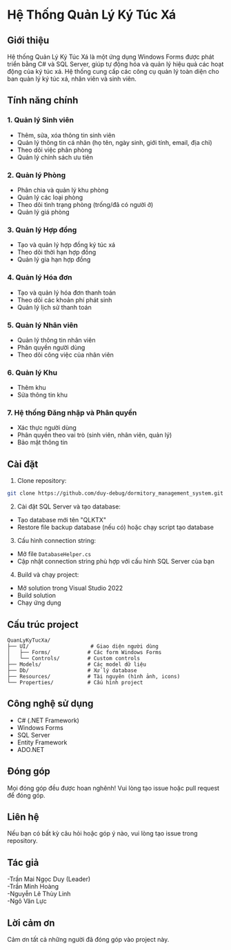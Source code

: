 # Hệ Thống Quản Lý Ký Túc Xá

## Giới thiệu
Hệ thống Quản Lý Ký Túc Xá là một ứng dụng Windows Forms được phát triển bằng C# và SQL Server, giúp tự động hóa và quản lý hiệu quả các hoạt động của ký túc xá. Hệ thống cung cấp các công cụ quản lý toàn diện cho ban quản lý ký túc xá, nhân viên và sinh viên.

## Tính năng chính

### 1. Quản lý Sinh viên
- Thêm, sửa, xóa thông tin sinh viên
- Quản lý thông tin cá nhân (họ tên, ngày sinh, giới tính, email, địa chỉ)
- Theo dõi việc phân phòng
- Quản lý chính sách ưu tiên

### 2. Quản lý Phòng
- Phân chia và quản lý khu phòng
- Quản lý các loại phòng
- Theo dõi tình trạng phòng (trống/đã có người ở)
- Quản lý giá phòng

### 3. Quản lý Hợp đồng
- Tạo và quản lý hợp đồng ký túc xá
- Theo dõi thời hạn hợp đồng
- Quản lý gia hạn hợp đồng

### 4. Quản lý Hóa đơn
- Tạo và quản lý hóa đơn thanh toán
- Theo dõi các khoản phí phát sinh
- Quản lý lịch sử thanh toán

### 5. Quản lý Nhân viên
- Quản lý thông tin nhân viên
- Phân quyền người dùng
- Theo dõi công việc của nhân viên
### 6. Quản lý Khu
- Thêm khu   
- Sửa thông tin khu
### 7. Hệ thống Đăng nhập và Phân quyền
- Xác thực người dùng
- Phân quyền theo vai trò (sinh viên, nhân viên, quản lý)
- Bảo mật thông tin

## Cài đặt

1. Clone repository:
```bash
git clone https://github.com/duy-debug/dormitory_management_system.git
```

2. Cài đặt SQL Server và tạo database:
- Tạo database mới tên "QLKTX"
- Restore file backup database (nếu có) hoặc chạy script tạo database

3. Cấu hình connection string:
- Mở file `DatabaseHelper.cs`
- Cập nhật connection string phù hợp với cấu hình SQL Server của bạn

4. Build và chạy project:
- Mở solution trong Visual Studio 2022
- Build solution
- Chạy ứng dụng

## Cấu trúc project

```
QuanLyKyTucXa/
├── UI/                    # Giao diện người dùng
│   ├── Forms/            # Các form Windows Forms
│   └── Controls/         # Custom controls
├── Models/               # Các model dữ liệu
├── Db/                   # Xử lý database
├── Resources/            # Tài nguyên (hình ảnh, icons)
└── Properties/           # Cấu hình project
```

## Công nghệ sử dụng

- C# (.NET Framework)
- Windows Forms
- SQL Server
- Entity Framework
- ADO.NET

## Đóng góp

Mọi đóng góp đều được hoan nghênh! Vui lòng tạo issue hoặc pull request để đóng góp.

## Liên hệ

Nếu bạn có bất kỳ câu hỏi hoặc góp ý nào, vui lòng tạo issue trong repository.

## Tác giả

-Trần Mai Ngọc Duy (Leader) <br>
-Trần Minh Hoàng<br>
-Nguyễn Lê Thùy Linh<br>
-Ngô Văn Lực<br>

## Lời cảm ơn

Cảm ơn tất cả những người đã đóng góp vào project này. 
